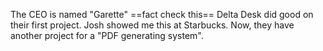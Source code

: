 The CEO is named "Garette" ==fact check this==
Delta Desk did good on their first project. Josh showed me this at Starbucks. Now, they have another project for a "PDF generating system". 